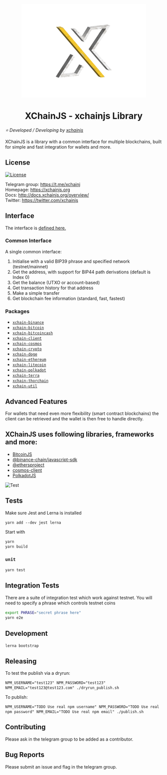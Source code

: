<p align="center">
  <a href="https://xchainjs.org/" target="_blank" rel="noopener noreferrer"><img width="400" height="300" src="https://github.com/xchainjs/xchainjs-org.github.io/blob/master/assets/img/logo.png" alt="xchainjs logo"></a>
</p>
<h1 align="center">
    XChainJS - xchainjs Library 
</h1>

*:star: Developed / Developing by [xchainjs](https://xchainjs.org/)*

XChainJS is a library with a common interface for multiple blockchains, built for simple and fast integration for wallets and more.

## License

[![License](https://img.shields.io/badge/MIT-xchainjs-green)]()


Telegram group: https://t.me/xchainj \
Homepage: https://xchainjs.org \
Docs: http://docs.xchainjs.org/overview/ \
Twitter: https://twitter.com/xchainjs

## Interface

The interface is [defined here.](https://github.com/xchainjs/xchainjs-lib/blob/master/packages/xchain-client/README.md)

### Common Interface

A single common interface:

1. Initialise with a valid BIP39 phrase and specified network (testnet/mainnet)
2. Get the address, with support for BIP44 path derivations (default is Index 0)
3. Get the balance (UTXO or account-based)
4. Get transaction history for that address
5. Make a simple transfer
6. Get blockchain fee information (standard, fast, fastest)

### Packages
* [`xchain-binance`](https://github.com/xchainjs/xchainjs-lib/tree/master/packages/xchain-binance)
* [`xchain-bitcoin`](https://github.com/xchainjs/xchainjs-lib/tree/master/packages/xchain-bitcoin)
* [`xchain-bitcoincash`](https://github.com/xchainjs/xchainjs-lib/tree/master/packages/xchain-bitcoincash)
* [`xchain-client`](https://github.com/xchainjs/xchainjs-lib/tree/master/packages/xchain-client)
* [`xchain-cosmos`](https://github.com/xchainjs/xchainjs-lib/tree/master/packages/xchain-cosmos)
* [`xchain-crypto`](https://github.com/xchainjs/xchainjs-lib/tree/master/packages/xchain-crypto)
* [`xchain-doge`](https://github.com/xchainjs/xchainjs-lib/tree/master/packages/xchain-doge)
* [`xchain-ethereum`](https://github.com/xchainjs/xchainjs-lib/tree/master/packages/xchain-ethereum)
* [`xchain-litecoin`](https://github.com/xchainjs/xchainjs-lib/tree/master/packages/xchain-litecoin)
* [`xchain-polkadot`](https://github.com/xchainjs/xchainjs-lib/tree/master/packages/xchain-polkadot)
* [`xchain-terra`](https://github.com/xchainjs/xchainjs-lib/tree/master/packages/xchain-terra)
* [`xchain-thorchain`](https://github.com/xchainjs/xchainjs-lib/tree/master/packages/xchain-thorchain)
* [`xchain-util`](https://github.com/xchainjs/xchainjs-lib/tree/master/packages/xchain-util)

## Advanced Features

For wallets that need even more flexibility (smart contract blockchains) the client can be retrieved and the wallet is then free to handle directly.

## XChainJS uses following libraries, frameworks and more:

- [BitcoinJS](https://github.com/bitcoinjs/bitcoinjs-lib)
- [@binance-chain/javascript-sdk](https://github.com/binance-chain/javascript-sdk)
- [@ethersproject](https://github.com/ethers-io/ethers.js)
- [cosmos-client](https://github.com/cosmos-client/cosmos-client-ts)
- [PolkadotJS](https://github.com/polkadot-js)

![Test](https://github.com/thorchain/asgardex-electron/workflows/Test/badge.svg)

## Tests

Make sure Jest and Lerna is installed
```
yarn add --dev jest lerna
```

Start with
```
yarn
yarn build
```

### `unit`

```bash
yarn test
```

## Integration Tests

There are a suite of integration test which work against testnet. You will need to specify a phrase which controls testnet coins

```bash
export PHRASE="secret phrase here"
yarn e2e
```

## Development

`lerna bootstrap`

## Releasing

To test the publish via a dryrun:

```
NPM_USERNAME="test123" NPM_PASSWORD="test123" NPM_EMAIL="test123@test123.com" ./dryrun_publish.sh

```

To publish:

```
NPM_USERNAME="TODO Use real npm username" NPM_PASSWORD="TODO Use real npm password" NPM_EMAIL="TODO Use real npm email" ./publish.sh

```

## Contributing

Please ask in the telegram group to be added as a contributor.

## Bug Reports

Please submit an issue and flag in the telegram group.

